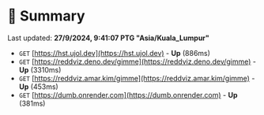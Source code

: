 # 📖 Summary
Last updated: **27/9/2024, 9:41:07 PTG "Asia/Kuala_Lumpur"**

- `GET` [https://hst.ujol.dev](https://hst.ujol.dev) - **Up** (886ms)
- `GET` [https://reddviz.deno.dev/gimme](https://reddviz.deno.dev/gimme) - **Up** (3310ms)
- `GET` [https://reddviz.amar.kim/gimme](https://reddviz.amar.kim/gimme) - **Up** (453ms)
- `GET` [https://dumb.onrender.com](https://dumb.onrender.com) - **Up** (381ms)
